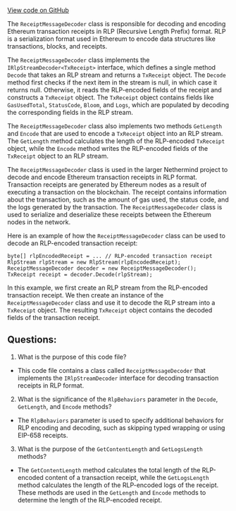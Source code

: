 [View code on GitHub](https://github.com/nethermindeth/nethermind/Nethermind.Serialization.Rlp/ReceiptMessageDecoder.cs)

The `ReceiptMessageDecoder` class is responsible for decoding and encoding Ethereum transaction receipts in RLP (Recursive Length Prefix) format. RLP is a serialization format used in Ethereum to encode data structures like transactions, blocks, and receipts. 

The `ReceiptMessageDecoder` class implements the `IRlpStreamDecoder<TxReceipt>` interface, which defines a single method `Decode` that takes an RLP stream and returns a `TxReceipt` object. The `Decode` method first checks if the next item in the stream is null, in which case it returns null. Otherwise, it reads the RLP-encoded fields of the receipt and constructs a `TxReceipt` object. The `TxReceipt` object contains fields like `GasUsedTotal`, `StatusCode`, `Bloom`, and `Logs`, which are populated by decoding the corresponding fields in the RLP stream.

The `ReceiptMessageDecoder` class also implements two methods `GetLength` and `Encode` that are used to encode a `TxReceipt` object into an RLP stream. The `GetLength` method calculates the length of the RLP-encoded `TxReceipt` object, while the `Encode` method writes the RLP-encoded fields of the `TxReceipt` object to an RLP stream.

The `ReceiptMessageDecoder` class is used in the larger Nethermind project to decode and encode Ethereum transaction receipts in RLP format. Transaction receipts are generated by Ethereum nodes as a result of executing a transaction on the blockchain. The receipt contains information about the transaction, such as the amount of gas used, the status code, and the logs generated by the transaction. The `ReceiptMessageDecoder` class is used to serialize and deserialize these receipts between the Ethereum nodes in the network. 

Here is an example of how the `ReceiptMessageDecoder` class can be used to decode an RLP-encoded transaction receipt:

```
byte[] rlpEncodedReceipt = ... // RLP-encoded transaction receipt
RlpStream rlpStream = new RlpStream(rlpEncodedReceipt);
ReceiptMessageDecoder decoder = new ReceiptMessageDecoder();
TxReceipt receipt = decoder.Decode(rlpStream);
```

In this example, we first create an RLP stream from the RLP-encoded transaction receipt. We then create an instance of the `ReceiptMessageDecoder` class and use it to decode the RLP stream into a `TxReceipt` object. The resulting `TxReceipt` object contains the decoded fields of the transaction receipt.
## Questions: 
 1. What is the purpose of this code file?
- This code file contains a class called `ReceiptMessageDecoder` that implements the `IRlpStreamDecoder` interface for decoding transaction receipts in RLP format.

2. What is the significance of the `RlpBehaviors` parameter in the `Decode`, `GetLength`, and `Encode` methods?
- The `RlpBehaviors` parameter is used to specify additional behaviors for RLP encoding and decoding, such as skipping typed wrapping or using EIP-658 receipts.

3. What is the purpose of the `GetContentLength` and `GetLogsLength` methods?
- The `GetContentLength` method calculates the total length of the RLP-encoded content of a transaction receipt, while the `GetLogsLength` method calculates the length of the RLP-encoded logs of the receipt. These methods are used in the `GetLength` and `Encode` methods to determine the length of the RLP-encoded receipt.
